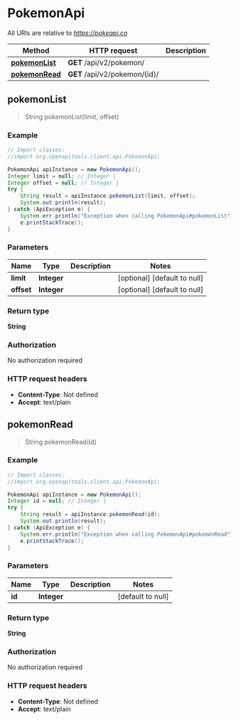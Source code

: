 # PokemonApi

All URIs are relative to *https://pokeapi.co*

Method | HTTP request | Description
------------- | ------------- | -------------
[**pokemonList**](PokemonApi.md#pokemonList) | **GET** /api/v2/pokemon/ | 
[**pokemonRead**](PokemonApi.md#pokemonRead) | **GET** /api/v2/pokemon/{id}/ | 



## pokemonList

> String pokemonList(limit, offset)



### Example

```java
// Import classes:
//import org.openapitools.client.api.PokemonApi;

PokemonApi apiInstance = new PokemonApi();
Integer limit = null; // Integer | 
Integer offset = null; // Integer | 
try {
    String result = apiInstance.pokemonList(limit, offset);
    System.out.println(result);
} catch (ApiException e) {
    System.err.println("Exception when calling PokemonApi#pokemonList");
    e.printStackTrace();
}
```

### Parameters


Name | Type | Description  | Notes
------------- | ------------- | ------------- | -------------
 **limit** | **Integer**|  | [optional] [default to null]
 **offset** | **Integer**|  | [optional] [default to null]

### Return type

**String**

### Authorization

No authorization required

### HTTP request headers

- **Content-Type**: Not defined
- **Accept**: text/plain


## pokemonRead

> String pokemonRead(id)



### Example

```java
// Import classes:
//import org.openapitools.client.api.PokemonApi;

PokemonApi apiInstance = new PokemonApi();
Integer id = null; // Integer | 
try {
    String result = apiInstance.pokemonRead(id);
    System.out.println(result);
} catch (ApiException e) {
    System.err.println("Exception when calling PokemonApi#pokemonRead");
    e.printStackTrace();
}
```

### Parameters


Name | Type | Description  | Notes
------------- | ------------- | ------------- | -------------
 **id** | **Integer**|  | [default to null]

### Return type

**String**

### Authorization

No authorization required

### HTTP request headers

- **Content-Type**: Not defined
- **Accept**: text/plain

